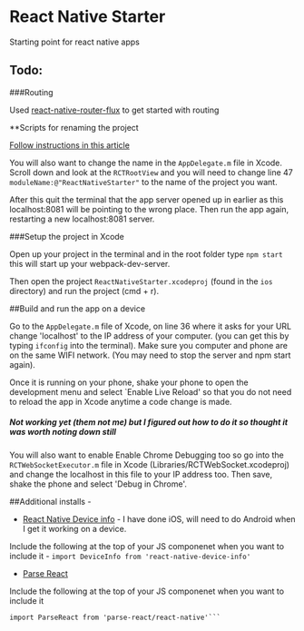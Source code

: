 # React Native Starter

Starting point for react native apps

## Todo:

###Routing

Used [react-native-router-flux](https://github.com/aksonov/react-native-router-flux) to get started with routing

**Scripts for renaming the project

[Follow instructions in this article](http://jslim.net/blog/2015/01/08/how-to-rename-xcode-project-thoroughly/)

You will also want to change the name in the ```AppDelegate.m``` file in Xcode. Scroll down and look at the ```RCTRootView``` and you will need to change line 47 ```moduleName:@"ReactNativeStarter"``` to the name of the project you want.  

After this quit the terminal that the app server opened up in earlier as this localhost:8081 will be pointing to the wrong place. Then run the app again, restarting a new localhost:8081 server.


###Setup the project in Xcode

Open up your project in the terminal and in the root folder type ```npm start``` this will start up your webpack-dev-server.

Then open the project ```ReactNativeStarter.xcodeproj``` (found in the ```ios``` directory) and run the project (cmd + r).  

##Build and run the app on a device

Go to the ```AppDelegate.m``` file of Xcode, on line 36 where it asks for your URL change 'localhost' to the IP address of your computer. (you can get this by typing `ifconfig` into the terminal). Make sure you computer and phone are on the same WIFI network. (You may need to stop the server and npm start again).

Once it is running on your phone, shake your phone to open the development menu and select `Enable Live Reload' so that you do not need to reload the app in Xcode anytime a code change is made.

##### Not working yet (them not me) but I figured out how to do it so thought it was worth noting down still
You will also want to enable Enable Chrome Debugging too so go into the ```RCTWebSocketExecutor.m``` file in Xcode (Libraries/RCTWebSocket.xcodeproj) and change the localhost in this file to your IP address too. Then save, shake the phone and select 'Debug in Chrome'.

##Additional installs - 

- [React Native Device info](https://github.com/rebeccahughes/react-native-device-info) - I have done iOS, will need to do Android when I get it working on a device.

Include the following at the top of your JS componenet when you want to include it -  ```import DeviceInfo from 'react-native-device-info'```

- [Parse React](https://www.npmjs.com/package/parse-react)

Include the following at the top of your JS componenet when you want to include it

```import Parse from 'parse/react-native'
import ParseReact from 'parse-react/react-native'```



